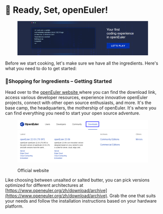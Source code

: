 # 🍳 Ready, Set, openEuler!

<figure><img src=".gitbook/assets/1.png" alt=""><figcaption></figcaption></figure>

Before we start cooking, let's make sure we have all the ingredients. Here's what you need to do to get started:

### 🥕Shopping for Ingredients – Getting Started

Head over to the [openEuler website ](https://openeuler.org/)where you can find the download link, access various developer resources, experience innovative openEuler projects, connect with other open source enthusiasts, and more. It's the base camp, the headquarters, the mothership of openEuler. It's where you can find everything you need to start your open source adventure.

<figure><img src=".gitbook/assets/image.png" alt=""><figcaption><p>Official website</p></figcaption></figure>

Like choosing between unsalted or salted butter, you can pick versions optimized for different architectures at [https://www.openeuler.org/zh/download/archive](https://www.openeuler.org/zh/download/archive). Grab the one that suits your needs and follow the installation instructions based on your hardware platform.
